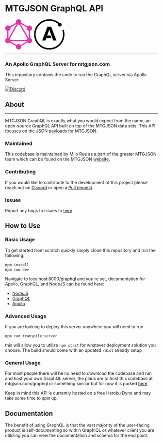 # MTGJSON GraphQL API
<img align="center" src="./assets/graphql.svg" height="100px"/>
<img align="center" src="./assets/apollo-graphql-compact.svg" height="100px"/>
<hr/>


### An Apollo GraphQL Server for mtgjson.com

This repository contains the code to run the GraphQL server via Apollo Server

[![Discord](https://img.shields.io/discord/224178957103136779.svg)](https://discord.gg/74GUQDE)

## About
---
MTGJSON GraphQL is exactly what you would expect from the name, an open-source GraphQL API built on top of the MTGJSON data sets. This API focuses on the JSON payloads for MTGJSON.

### Maintained
This codebase is maintained by Milo Rue as a part of the greater MTGJSON team which can be found on the MTGJSON [website](mtgjson.com).

### Contributing
If you would like to contribute to the development of this project please reach out on [Discord](https://mtgjson.com/discord) or open a [Pull request](https://github.com/milorue/mtgjson-graphql/pulls).

### Issues
Report any bugs to issues to [here](https://github.com/milorue/mtgjson-graphql/issues)

## How to Use
### Basic Usage
To get started from scratch quickly simply clone this repository and run the following:

```
npm install
npm run dev
```

Navigate to localhost:8000/graphql and you're set, documentation for Apollo, GraphQL, and NodeJS can be found here:
* [NodeJS](https://nodejs.org/en/docs/es6/)
* [GraphQL](https://graphql.org/learn/)
* [Apollo](https://www.apollographql.com/docs/apollo-server/)

### Advanced Usage
If you are looking to deploy this server anywhere you will need to run
```
npm run transpile:server
```

this will allow you to utilize `npm start` for whatever deployment solution you choose. The build should come with an updated `/dist` already setup

### General Usage
For most people there will be no need to download the codebase and run and host your own GraphQL server, the plans are to host this codebase at mtgjson.com/graphql or something similar but for now it is parked [here](mtgjson-graphql.herokuapp.com)

Keep in mind this API is currently hosted on a free Heroku Dyno and may take some time to spin up.

## Documentation
The benefit of using GraphQL is that the vast majority of the user-facing product is self-documenting so within GraphiQL or whatever client you are utilizing you can view the documentation and schema for the end point.